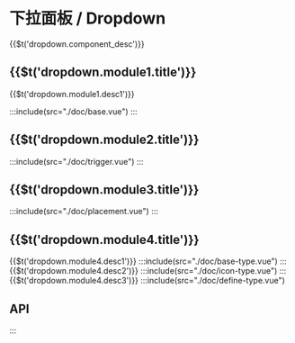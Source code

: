 # 下拉面板 / Dropdown

<span>{{$t('dropdown.component_desc')}}</span>

## <span>{{$t('dropdown.module1.title')}}</span>

<span>{{$t('dropdown.module1.desc1')}}</span>

:::include(src="./doc/base.vue")
:::

## <span>{{$t('dropdown.module2.title')}}</span>

:::include(src="./doc/trigger.vue")
:::

## <span>{{$t('dropdown.module3.title')}}</span>

:::include(src="./doc/placement.vue")
:::

## <span>{{$t('dropdown.module4.title')}}</span>

<span>{{$t('dropdown.module4.desc1')}}</span>
:::include(src="./doc/base-type.vue")
:::
<span>{{$t('dropdown.module4.desc2')}}</span>
:::include(src="./doc/icon-type.vue")
:::
<span>{{$t('dropdown.module4.desc3')}}</span>
:::include(src="./doc/define-type.vue")

## API

<api-doc name="Dropdown" :doc="require('./api.json')"></api-doc>
:::
